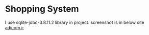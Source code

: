 Shopping System
======
I use sqlite-jdbc-3.8.11.2 library in project.
screenshot is in below site
[adicom.ir](http://www.adicom.ir/)
